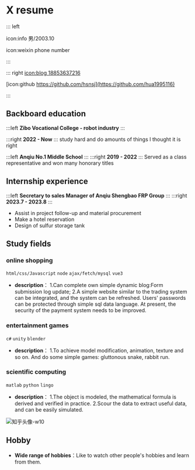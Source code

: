 # X resume

::: left

icon:info 男/2003.10

icon:weixin phone number


:::

::: right
[icon:blog 18853637216](https://qiufeng.blue)

[icon:github https://github.com/hsnsj](https://github.com/hua1995116)



:::

## Backboard education

:::left
**Zibo Vocational College - robot industry**
:::

:::right
**2022 - Now**
:::
study hard and do amounts of things I thought it is right



:::left
**Anqiu No.1 Middle School**
:::
:::right
**2019 - 2022**
:::
Served as a class representative and won many honorary titles

## Internship experience

:::left
**Secretary to sales Manager of Anqiu Shengbao FRP Group**
:::
:::right
**2023.7 - 2023.8**
:::

- Assist in project follow-up and material procurement
- Make a hotel reservation
- Design of sulfur storage tank


## Study fields

### online shopping
`html/css/Javascript` `node` `ajax/fetch/mysql` `vue3`
- **description**：
1.Can complete own simple dynamic blog:Form submission log update;
2.A simple website similar to the trading system can be integrated, and the system can be refreshed. Users' passwords can be protected through simple sql data language. At present, the security of the payment system needs to be improved.
### entertainment games
`c#` `unity` `blender`
  - **description**：
  1.To achieve model modification, animation, texture and so on. And do some simple games: gluttonous snake, rabbit run.
### scientific computing
`matlab`	`python` `lingo` 
 - **description**：
 1.The object is modeled, the mathematical formula is derived and verified in practice.
 2.Scour the data to extract useful data, and can be easily simulated.
 
![知乎头像-w10](pic.jpg=100*100)


## Hobby
- **Wide range of hobbies**：Like to watch other people's hobbies and learn from them.


